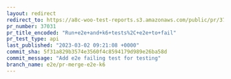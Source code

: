 ```yaml
---
layout: redirect
redirect_to: https://a8c-woo-test-reports.s3.amazonaws.com/public/pr/37031/api/index.html
pr_number: 37031
pr_title_encoded: "Run+e2e+and+k6+tests%2C+e2e+to+fail"
pr_test_type: api
last_published: "2023-03-02 09:21:08 +0000"
commit_sha: 5f31a829b3574e3560f4c8594179d989e26ba58d
commit_message: "Add e2e failing test for testing"
branch_name: e2e/pr-merge-e2e-k6
---
```

